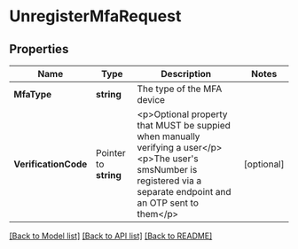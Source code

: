 # UnregisterMfaRequest

## Properties

Name | Type | Description | Notes
------------ | ------------- | ------------- | -------------
**MfaType** | **string** | The type of the MFA device | 
**VerificationCode** | Pointer to **string** | &lt;p&gt;Optional property that MUST be suppied when manually verifying a user&lt;/p&gt; &lt;p&gt;The user&#39;s smsNumber is registered via a separate endpoint and an OTP sent to them&lt;/p&gt;  | [optional] 

[[Back to Model list]](../README.md#documentation-for-models) [[Back to API list]](../README.md#documentation-for-api-endpoints) [[Back to README]](../README.md)


